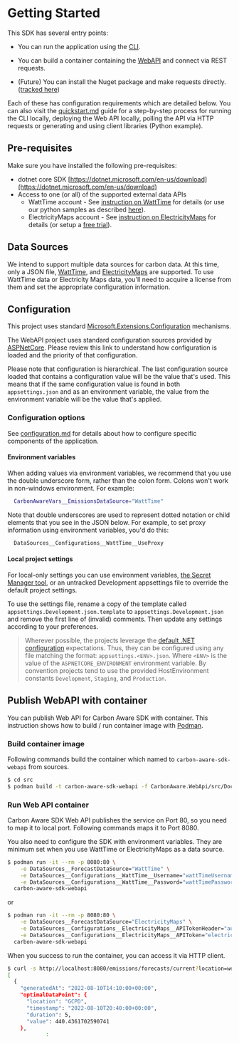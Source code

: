 # Getting Started

This SDK has several entry points:

- You can run the application using the [CLI](./src/CarbonAware.CLI).

- You can build a container containing the [WebAPI](./src/CarbonAware.WebApi) and connect via REST requests.

- (Future) You can install the Nuget package and make requests directly. ([tracked here](https://github.com/Green-Software-Foundation/carbon-aware-sdk/issues/40))

Each of these has configuration requirements which are detailed below. You can also visit the [quickstart.md](docs/quickstart.md) guide for a step-by-step process for running the CLI locally, deploying the Web API locally, polling the API via HTTP requests or generating and using client libraries (Python example).

## Pre-requisites

Make sure you have installed the following pre-requisites:

- dotnet core SDK [https://dotnet.microsoft.com/en-us/download](https://dotnet.microsoft.com/en-us/download)
- Access to one (or all) of the supported external data APIs
  - WattTime account - See [instruction on WattTime](https://www.watttime.org/api-documentation/#register-new-user) for details (or use our python samples as described [here](samples/watttime-registration/readme.md)).
  - ElectricityMaps account - See [instruction on ElectricityMaps](https://api-portal.electricitymaps.com/home) for details (or setup a [free trial](https://api-portal.electricitymaps.com/catalog/prd_grncahbtg0kdh4kd)).

## Data Sources

We intend to support multiple data sources for carbon data.  At this time, only a JSON file, [WattTime](https://www.watttime.org/), and [ElectricityMaps](https://www.electricitymaps.com/) are supported.  To use WattTime data or Electricity Maps data, you'll need to acquire a license from them and set the appropriate configuration information.

## Configuration

This project uses standard [Microsoft.Extensions.Configuration](https://docs.microsoft.com/en-us/dotnet/core/extensions/configuration) mechanisms.

The WebAPI project uses standard configuration sources provided by [ASPNetCore](https://docs.microsoft.com/en-us/aspnet/core/fundamentals/configuration/).  Please review this link to understand how configuration is loaded and the priority of that configuration.

Please note that configuration is hierarchical.  The last configuration source loaded that contains a configuration value will be the value that's used.  This means that if the same configuration value is found in both `appsettings.json` and as an environment variable, the value from the environment variable will be the value that's applied.

### Configuration options

See [configuration.md](/docs/configuration.md) for details about how to configure specific components of the application.

#### Environment variables
When adding values via environment variables, we recommend that you use the double underscore form, rather than the colon form.  Colons won't work in non-windows environment.  For example:

```bash
  CarbonAwareVars__EmissionsDataSource="WattTime"
```

Note that double underscores are used to represent dotted notation or child elements that you see in the JSON below.  For example, to set proxy information using environment variables, you'd do this:

```bash
  DataSources__Configurations__WattTime__UseProxy
```

#### Local project settings

For local-only settings you can use environment variables, [the Secret Manager tool](https://learn.microsoft.com/en-us/aspnet/core/security/app-secrets?view=aspnetcore-6.0&tabs=windows#secret-manager), or an untracked Development appsettings file to override the default project settings.

To use the settings file, rename a copy of the template called `appsettings.Development.json.template` to `appsettings.Development.json` and remove the first line of (invalid) comments. Then update any settings according to your preferences.

> Wherever possible, the projects leverage the [default .NET configuration](https://learn.microsoft.com/en-us/aspnet/core/fundamentals/configuration/?view=aspnetcore-6.0#default-application-configuration-sources) expectations.  Thus, they can be configured using any file matching the format: `appsettings.<ENV>.json`. Where `<ENV>` is the value of the `ASPNETCORE_ENVIRONMENT` environment variable. By convention projects tend to use the provided HostEnvironment constants `Development`, `Staging`, and `Production`.

## Publish WebAPI with container

You can publish Web API for Carbon Aware SDK with container. This instruction shows how to build / run container image with [Podman](https://podman.io/).

### Build container image

Following commands build the container which named to `carbon-aware-sdk-webapi` from sources.

```bash
$ cd src
$ podman build -t carbon-aware-sdk-webapi -f CarbonAware.WebApi/src/Dockerfile .
```

### Run Web API container

Carbon Aware SDK Web API publishes the service on Port 80, so you need to map it to local port. Following commands maps it to Port 8080.

You also need to configure the SDK with environment variables. They are minimum set when you use WattTime or ElectricityMaps as a data source.

```bash
$ podman run -it --rm -p 8080:80 \
    -e DataSources__ForecastDataSource="WattTime" \
    -e DataSources__Configurations__WattTime__Username="wattTimeUsername" \
    -e DataSources__Configurations__WattTime__Password="wattTimePassword" \
  carbon-aware-sdk-webapi
```

or 

```bash
$ podman run -it --rm -p 8080:80 \
    -e DataSources__ForecastDataSource="ElectricityMaps" \
    -e DataSources__Configurations__ElectricityMaps__APITokenHeader="auth-token" \
    -e DataSources__Configurations__ElectricityMaps__APIToken="electricityMapsToken" \
  carbon-aware-sdk-webapi
```

When you success to run the container, you can access it via HTTP client.

```bash
$ curl -s http://localhost:8080/emissions/forecasts/current?location=westus2 | jq
[
  {
    "generatedAt": "2022-08-10T14:10:00+00:00",
    "optimalDataPoint": {
      "location": "GCPD",
      "timestamp": "2022-08-10T20:40:00+00:00",
      "duration": 5,
      "value": 440.4361702590741
    },
            :
```
